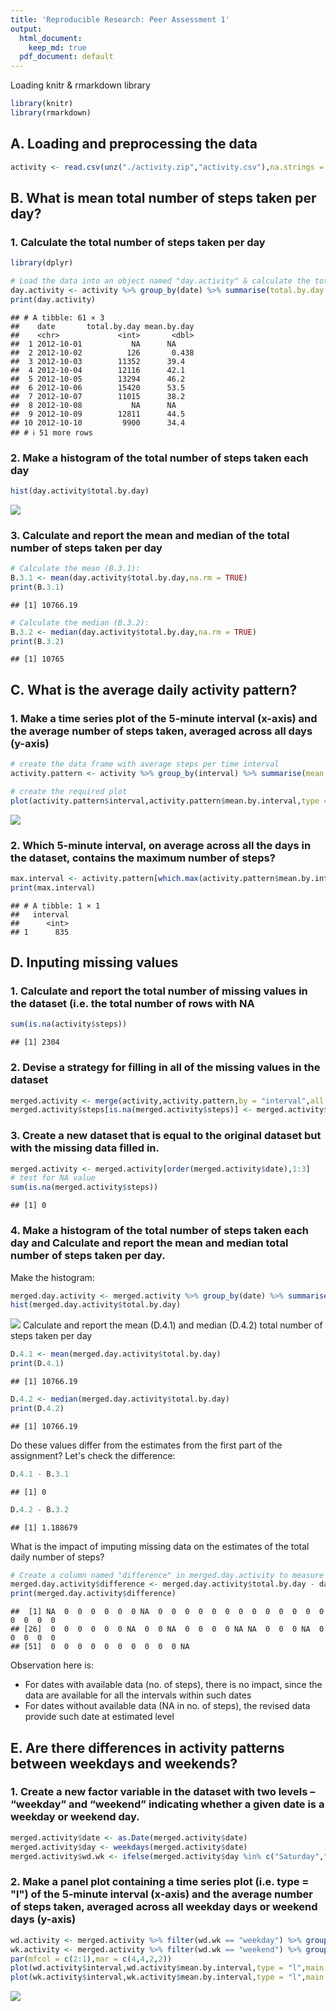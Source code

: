 ```yaml
---
title: 'Reproducible Research: Peer Assessment 1'
output:
  html_document:
    keep_md: true
  pdf_document: default
---
```

Loading knitr & rmarkdown library

```r
library(knitr)
library(rmarkdown)
```
## A. Loading and preprocessing the data


```r
activity <- read.csv(unz("./activity.zip","activity.csv"),na.strings = "NA")
```

## B. What is mean total number of steps taken per day?

### 1. Calculate the total number of steps taken per day

```r
library(dplyr)
```

```r
# Load the data into an object named "day.activity" & calculate the total number of steps taken per day (column total.by.day)
day.activity <- activity %>% group_by(date) %>% summarise(total.by.day = sum(steps),mean.by.day = mean(steps))
print(day.activity)
```

```
## # A tibble: 61 × 3
##    date       total.by.day mean.by.day
##    <chr>             <int>       <dbl>
##  1 2012-10-01           NA      NA    
##  2 2012-10-02          126       0.438
##  3 2012-10-03        11352      39.4  
##  4 2012-10-04        12116      42.1  
##  5 2012-10-05        13294      46.2  
##  6 2012-10-06        15420      53.5  
##  7 2012-10-07        11015      38.2  
##  8 2012-10-08           NA      NA    
##  9 2012-10-09        12811      44.5  
## 10 2012-10-10         9900      34.4  
## # ℹ 51 more rows
```

### 2. Make a histogram of the total number of steps taken each day

```r
hist(day.activity$total.by.day)
```

![](PA1_template_files/figure-html/unnamed-chunk-5-1.png)<!-- -->

### 3. Calculate and report the mean and median of the total number of steps taken per day

```r
# Calculate the mean (B.3.1):
B.3.1 <- mean(day.activity$total.by.day,na.rm = TRUE)
print(B.3.1)
```

```
## [1] 10766.19
```

```r
# Calculate the median (B.3.2):
B.3.2 <- median(day.activity$total.by.day,na.rm = TRUE)
print(B.3.2)
```

```
## [1] 10765
```

## C. What is the average daily activity pattern?

### 1. Make a time series plot of the 5-minute interval (x-axis) and the average number of steps taken, averaged across all days (y-axis)

```r
# create the data frame with average steps per time interval
activity.pattern <- activity %>% group_by(interval) %>% summarise(mean.by.interval = mean(steps,na.rm = TRUE))

# create the required plot
plot(activity.pattern$interval,activity.pattern$mean.by.interval,type = "l")
```

![](PA1_template_files/figure-html/unnamed-chunk-7-1.png)<!-- -->

### 2. Which 5-minute interval, on average across all the days in the dataset, contains the maximum number of steps?

```r
max.interval <- activity.pattern[which.max(activity.pattern$mean.by.interval),1]
print(max.interval)
```

```
## # A tibble: 1 × 1
##   interval
##      <int>
## 1      835
```

## D. Inputing missing values
### 1. Calculate and report the total number of missing values in the dataset (i.e. the total number of rows with NA

```r
sum(is.na(activity$steps))
```

```
## [1] 2304
```
### 2. Devise a strategy for filling in all of the missing values in the dataset

```r
merged.activity <- merge(activity,activity.pattern,by = "interval",all.x = TRUE)
merged.activity$steps[is.na(merged.activity$steps)] <- merged.activity$mean.by.interval[is.na(merged.activity$steps)]
```

### 3. Create a new dataset that is equal to the original dataset but with the missing data filled in.

```r
merged.activity <- merged.activity[order(merged.activity$date),1:3]
# test for NA value
sum(is.na(merged.activity$steps))
```

```
## [1] 0
```
### 4. Make a histogram of the total number of steps taken each day and Calculate and report the mean and median total number of steps taken per day.
Make the histogram:

```r
merged.day.activity <- merged.activity %>% group_by(date) %>% summarise(total.by.day = sum(steps))
hist(merged.day.activity$total.by.day)
```

![](PA1_template_files/figure-html/unnamed-chunk-12-1.png)<!-- -->
Calculate and report the mean (D.4.1) and median (D.4.2) total number of steps taken per day

```r
D.4.1 <- mean(merged.day.activity$total.by.day)
print(D.4.1)
```

```
## [1] 10766.19
```

```r
D.4.2 <- median(merged.day.activity$total.by.day)
print(D.4.2)
```

```
## [1] 10766.19
```
Do these values differ from the estimates from the first part of the assignment? Let's check the difference:

```r
D.4.1 - B.3.1
```

```
## [1] 0
```

```r
D.4.2 - B.3.2
```

```
## [1] 1.188679
```
What is the impact of imputing missing data on the estimates of the total daily number of steps?

```r
# Create a column named "difference" in merged.day.activity to measure the difference of total daily number of steps compared to original data
merged.day.activity$difference <- merged.day.activity$total.by.day - day.activity$total.by.day
print(merged.day.activity$difference)
```

```
##  [1] NA  0  0  0  0  0  0 NA  0  0  0  0  0  0  0  0  0  0  0  0  0  0  0  0  0
## [26]  0  0  0  0  0  0 NA  0  0 NA  0  0  0  0 NA NA  0  0  0 NA  0  0  0  0  0
## [51]  0  0  0  0  0  0  0  0  0  0 NA
```
Observation here is:
- For dates with available data (no. of steps), there is no impact, since the data are available for all the intervals within such dates
- For dates without available data (NA in no. of steps), the revised data provide such date at estimated level

## E. Are there differences in activity patterns between weekdays and weekends?

### 1. Create a new factor variable in the dataset with two levels – “weekday” and “weekend” indicating whether a given date is a weekday or weekend day.


```r
merged.activity$date <- as.Date(merged.activity$date)
merged.activity$day <- weekdays(merged.activity$date)
merged.activity$wd.wk <- ifelse(merged.activity$day %in% c("Saturday","Sunday"),"weekend","weekday")
```

### 2. Make a panel plot containing a time series plot (i.e. type = "l") of the 5-minute interval (x-axis) and the average number of steps taken, averaged across all weekday days or weekend days (y-axis)


```r
wd.activity <- merged.activity %>% filter(wd.wk == "weekday") %>% group_by(interval) %>% summarise(mean.by.interval = mean(steps))
wk.activity <- merged.activity %>% filter(wd.wk == "weekend") %>% group_by(interval) %>% summarise(mean.by.interval = mean(steps))
par(mfcol = c(2:1),mar = c(4,4,2,2))
plot(wd.activity$interval,wd.activity$mean.by.interval,type = "l",main = "weekday",xlab = "interval",ylab = "Number of steps")
plot(wk.activity$interval,wk.activity$mean.by.interval,type = "l",main = "weekend",xlab = "interval",ylab = "Number of steps")
```

![](PA1_template_files/figure-html/unnamed-chunk-17-1.png)<!-- -->

